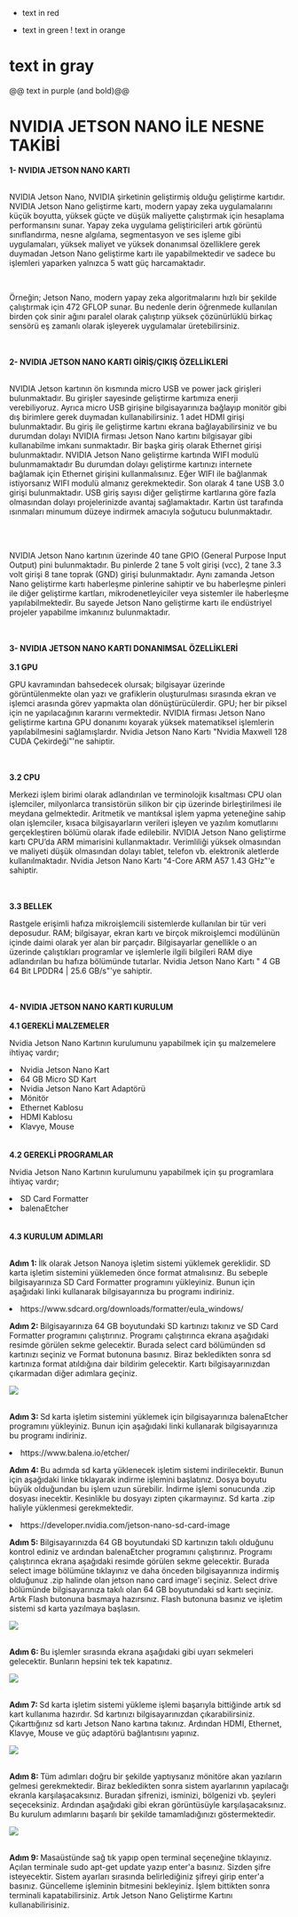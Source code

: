 
- text in red
+ text in green
! text in orange
# text in gray
@@ text in purple (and bold)@@

<h1><b>NVIDIA JETSON NANO İLE NESNE TAKİBİ</b></h1>
<b>1- NVIDIA JETSON NANO KARTI </b>
<br></br>
<p>NVIDIA Jetson Nano,  NVIDIA şirketinin geliştirmiş olduğu geliştirme kartıdır.
NVIDIA Jetson Nano geliştirme kartı, modern yapay zeka uygulamalarını  küçük  boyutta,  yüksek güçte ve düşük maliyette çalıştırmak için hesaplama performansını sunar. Yapay zeka uygulama geliştiricileri   artık görüntü sınıflandırma, nesne algılama, segmentasyon ve ses işleme gibi uygulamaları, yüksek maliyet ve yüksek donanımsal özelliklere gerek duymadan Jetson Nano geliştirme kartı ile yapabilmektedir ve sadece bu işlemleri yaparken yalnızca 5 watt güç harcamaktadır.</p>
<br>
<p>Örneğin; Jetson Nano, modern yapay zeka algoritmalarını hızlı bir şekilde çalıştırmak için 472 GFLOP sunar. Bu nedenle derin öğrenmede kullanılan birden çok sinir ağını paralel olarak çalıştırıp yüksek çözünürlüklü birkaç sensörü eş zamanlı olarak işleyerek uygulamalar üretebilirsiniz.</p>
<br></br>
<b>2- NVIDIA JETSON NANO KARTI GİRİŞ/ÇIKIŞ ÖZELLİKLERİ</b>
<br></br>
<p>NVIDIA Jetson kartının ön kısmında micro USB ve power jack girişleri bulunmaktadır. Bu girişler sayesinde geliştirme kartımıza enerji verebiliyoruz. Ayrıca micro USB girişine bilgisayarınıza bağlayıp monitör gibi dış birimlere gerek duymadan kullanabilirsiniz. 1 adet HDMI girişi bulunmaktadır. Bu giriş ile geliştirme kartını ekrana bağlayabilirsiniz ve bu durumdan dolayı NVIDIA firması Jetson Nano kartını bilgisayar gibi kullanabilme imkanı sunmaktadır. Bir başka giriş olarak Ethernet girişi bulunmaktadır. NVIDIA Jetson Nano geliştirme kartında WIFI modulü bulunmamaktadır Bu durumdan dolayı geliştirme kartınızı internete bağlamak için Ethernet girişini kullanmalısınız. Eğer WIFI ile bağlanmak istiyorsanız WIFI modulü almanız gerekmektedir. Son olarak 4 tane USB 3.0 girişi bulunmaktadır. USB giriş sayısı diğer geliştirme kartlarına göre fazla olmasından dolayı projelerinizde avantaj sağlamaktadır. Kartın üst tarafında ısınmaları minumum düzeye indirmek amacıyla soğutucu bulunmaktadır.</p>
<br></br>
<p>NVIDIA Jetson Nano kartının üzerinde 40 tane GPIO (General Purpose Input Output)  pini bulunmaktadır. Bu pinlerde 2 tane 5 volt girişi (vcc), 2 tane 3.3 volt girişi 8 tane toprak (GND) girişi bulunmaktadır. Aynı zamanda Jetson Nano geliştirme kartı haberleşme pinlerine sahiptir ve bu haberleşme pinleri ile diğer geliştirme kartları, mikrodenetleyiciler veya sistemler ile haberleşme yapılabilmektedir. Bu sayede Jetson Nano geliştirme kartı ile endüstriyel projeler yapabilme imkanınız bulunmaktadır.</p>
<br></br>
<b>3- NVIDIA JETSON NANO KARTI DONANIMSAL ÖZELLİKLERİ</b>
<br></br>
<b>3.1 GPU</b>
<p>GPU kavramından bahsedecek olursak; bilgisayar üzerinde görüntülenmekte olan yazı ve grafiklerin oluşturulması sırasında ekran ve işlemci arasında görev yapmakta olan dönüştürücülerdir. GPU; her bir piksel için ne yapılacağının kararını vermektedir. NVIDIA firması Jetson Nano geliştirme kartına GPU donanımı koyarak yüksek matematiksel işlemlerin yapılabilmesini sağlamışlardır. Nvidia Jetson Nano Kartı "Nvidia Maxwell 128 CUDA Çekirdeği"'ne sahiptir.</p>
<br></br>
<b>3.2 CPU</b>
<p>Merkezi işlem birimi olarak adlandırılan ve terminolojik kısaltması CPU olan işlemciler, milyonlarca transistörün silikon bir çip üzerinde birleştirilmesi ile meydana gelmektedir.
Aritmetik ve mantıksal işlem yapma yeteneğine sahip olan işlemciler, kısaca bilgisayarların verileri işleyen ve yazılım komutlarını gerçekleştiren bölümü olarak ifade edilebilir. NVIDIA Jetson Nano geliştirme kartı CPU’da ARM mimarisini kullanmaktadır. Verimliliği yüksek olmasından ve maliyeti düşük olmasından dolayı tablet, telefon vb. elektronik aletlerde kullanılmaktadır. Nvidia Jetson Nano Kartı "4-Core ARM A57 1.43 GHz"'e sahiptir. </p>
<br></br>
<b>3.3 BELLEK</b>
<p>Rastgele erişimli hafıza mikroişlemcili sistemlerde kullanılan bir tür veri deposudur. RAM; bilgisayar, ekran kartı ve birçok mikroişlemci modülünün içinde daimi olarak yer alan bir parçadır. Bilgisayarlar genellikle o an üzerinde çalıştıkları programlar ve işlemlerle ilgili bilgileri RAM diye adlandırılan bu hafıza bölümünde tutarlar. Nvidia Jetson Nano Kartı "   4 GB 64 Bit LPDDR4 | 25.6 GB/s"'ye sahiptir. </p>
<br></br>
<b>4- NVIDIA JETSON NANO KARTI KURULUM</b>
<br></br>
<b>4.1 GEREKLİ MALZEMELER</b>
<p>Nvidia Jetson Nano Kartının kurulumunu yapabilmek için şu malzemelere ihtiyaç vardır;   </p>
<li>Nvidia Jetson Nano Kart</li>
<li>64 GB Micro SD Kart</li>
<li>Nvidia Jetson Nano Kart Adaptörü</li>
<li>Mönitör</li>
<li>Ethernet Kablosu</li>
<li>HDMI Kablosu</li>
<li>Klavye, Mouse</li>
<br></br>
<b>4.2 GEREKLİ PROGRAMLAR</b>
<p>Nvidia Jetson Nano Kartının kurulumunu yapabilmek için şu programlara ihtiyaç vardır;   </p>
<li>SD Card Formatter</li>
<li>balenaEtcher</li>
<br></br>
<b>4.3 KURULUM ADIMLARI</b>
<br></br>
<p><b>Adım 1: </b>İlk olarak Jetson Nanoya işletim sistemi yüklemek gereklidir. SD karta işletim sistemini yüklemeden önce format atmalısınız. Bu sebeple bilgisayarınıza SD Card Formatter programını yükleyiniz. Bunun için aşağıdaki linki kullanarak bilgisayarınıza bu programı indiriniz.</p>
<p><li>https://www.sdcard.org/downloads/formatter/eula_windows/</p>
<p><b>Adım 2: </b>Bilgisayarınıza 64 GB boyutundaki SD kartınızı takınız ve SD Card Formatter programını çalıştırınız. Programı çalıştırınca ekrana aşağıdaki resimde görülen sekme gelecektir. Burada select card bölümünden sd kartınızı seçiniz ve Format butonuna basınız. Biraz bekledikten sonra sd kartınıza format atıldığına dair bildirim gelecektir. Kartı bilgisayarınızdan çıkarmadan diğer adımlara geçiniz. </p>
<img src="https://developer.nvidia.com/sites/default/files/akamai/embedded/images/jetsonNano/gettingStarted/Jetson_Nano-Getting_Started-Windows-SD_Card_Formatter.png"></img>
<br></br>
<p><b>Adım 3: </b>Sd karta işletim sistemini yüklemek için bilgisayarınıza balenaEtcher programını yükleyiniz. Bunun için aşağıdaki linki kullanarak bilgisayarınıza bu programı indiriniz. </p>
<p><li>https://www.balena.io/etcher/</p>
<p><b>Adım 4: </b>Bu adımda sd karta yüklenecek işletim sistemi indirilecektir. Bunun için aşağıdaki linke tıklayarak indirme işlemini başlatınız. Dosya boyutu büyük olduğundan bu işlem uzun sürebilir. İndirme işlemi sonucunda .zip dosyası inecektir. Kesinlikle bu dosyayı zipten çıkarmayınız. Sd karta .zip haliyle yüklenmesi gerekmektedir. </p>
<p><li>https://developer.nvidia.com/jetson-nano-sd-card-image</p>
<p><b>Adım 5: </b>Bilgisayarınızda 64 GB boyutundaki SD kartınızın takılı olduğunu kontrol ediniz ve ardından balenaEtcher programını çalıştırınız. Programı çalıştırınca ekrana aşağıdaki resimde görülen sekme gelecektir. Burada select image bölümüne tıklayınız ve daha önceden bilgisayarınıza indirmiş olduğunuz .zip halinde olan jetson nano card image'i seçiniz. Select drive bölümünde bilgisayarınıza takılı olan 64 GB boyutundaki sd kartı seçiniz. Artık Flash butonuna basmaya hazırsınız. Flash butonuna basınız ve işletim sistemi sd karta yazılmaya başlasın.  </p>
<img src="https://developer.nvidia.com/sites/default/files/akamai/embedded/images/jetsonNano/gettingStarted/Jetson_Nano-Getting_Started-Windows-Etcher.png"></img>
<br></br>
<p><b>Adım 6: </b>Bu işlemler sırasında ekrana aşağıdaki gibi uyarı sekmeleri gelecektir. Bunların hepsini tek tek kapatınız. </p>
<img src="https://developer.nvidia.com/sites/default/files/akamai/embedded/images/jetsonNano/gettingStarted/Jetson_Nano-Getting_Started-Windows-Etcher_Cancel.png"></img>
<br></br>
<p><b>Adım 7: </b>Sd karta işletim sistemi yükleme işlemi başarıyla bittiğinde artık sd kart kullanıma hazırdır. Sd kartınızı bilgisayarınızdan çıkarabilirsiniz. Çıkarttığınız sd kartı Jetson Nano kartına takınız. Ardından HDMI, Ethernet, Klavye, Mouse ve güç adaptörü bağlantısını yapınız. </p>
<img src="https://developer.nvidia.com/sites/default/files/akamai/embedded/images/jetsonNano/gettingStarted/Jetbot_animation_500x282_2.gif"></img>
<br></br>
<p><b>Adım 8: </b>Tüm adımları doğru bir şekilde yaptıysanız mönitöre akan yazıların gelmesi gerekmektedir. Biraz bekledikten sonra sistem ayarlarının yapılacağı ekranla karşılaşacaksınız. Buradan şifrenizi, isminizi, bölgenizi vb. şeyleri seçeceksiniz. Ardından aşağıdaki gibi ekran görüntüsüyle karşılaşacaksınız. Bu kurulum adımlarını başarılı bir şekilde tamamladığınızı göstermektedir.</p>
<img src="https://miro.medium.com/max/2728/1*8dx4DOn86dsWs-4Iy74uxg.png"></img>
<br></br>
<p><b>Adım 9: </b>Masaüstünde sağ tık yapıp open terminal seçeneğine tıklayınız. Açılan terminale sudo apt-get update yazıp enter'a basınız. Sizden şifre isteyecektir. Sistem ayarları sırasında belirlediğiniz şifreyi girip enter'a basınız. Güncelleme işleminin bitmesini bekleyiniz. İşlem bittikten sonra terminali kapatabilirsiniz. Artık Jetson Nano Geliştirme Kartını kullanabilirisiniz.</p>
